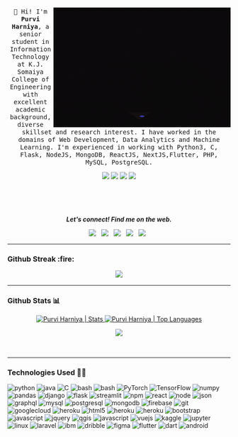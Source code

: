 <p align="center">
  <samp>
    <br>
  <img align="right" alt="GIF" src="https://github.com/Purviharniya/Purviharniya/blob/main/giphy.gif" width="400" height="270" />
    👋 Hi! I'm <strong>Purvi Harniya</strong>, a senior student in Information Technology at K.J. Somaiya College of Engineering with excellent academic background, diverse skillset and research interest. I have worked in the domains of Web Development, Data Analytics and Machine Learning. I'm experienced in working with Python3, C, Flask, NodeJS, MongoDB, ReactJS, NextJS,Flutter, PHP, MySQL, PostgreSQL. 
    
  <p align=center>
    <img src="https://badges.pufler.dev/years/Purviharniya" />
    <img src="https://enjr4ag1p3vqq41.m.pipedream.net" />
    <img src="https://badges.pufler.dev/repos/Purviharniya" />
    <a href="https://github.com/Purviharniya">
    <img src="https://badges.pufler.dev/commits/monthly/Purviharniya?color=blue" />
    </a>

  </p>
  </samp>
</p>
<br><br><br>
<p align="center">
  <b><i>Let's connect! Find me on the web.</i></b>

<p align="center">
<a href="https://www.linkedin.com/in/purvi-harniya/"><img height="30" src="https://img.shields.io/badge/linkedin-blue.svg?&style=for-the-badge&logo=linkedin&logoColor=white"></a>&nbsp;&nbsp;
<a href="mailto:purvi.harniya@gmail.com" target="_blank"><img src="https://img.shields.io/badge/mail-%230077B5.svg?&style=for-the-badge&logo=gmail&logoColor=white" /></a>&nbsp;&nbsp;
<a href="mailto:purvi.h@somaiya.edu" target="_blank"><img src="https://img.shields.io/badge/mail-%230077B5.svg?&style=for-the-badge&logo=gmail&logoColor=white" /></a>&nbsp;&nbsp;
<a href="https://t.me/purvih"><img height="30" src="https://img.shields.io/badge/telegram-blue?&style=for-the-badge&logo=telegram&logoColor=white" /></a>&nbsp;&nbsp;
<a href="https://www.instagram.com/purvi_jh/" target="_blank"><img src="https://img.shields.io/badge/instagram-%23E4405F.svg?&style=for-the-badge&logo=instagram&logoColor=white" /></a>&nbsp;&nbsp;
</p>
</p>

---
<h3>Github Streak :fire:</h3>
<p align="center">
  <a href="https://git.io/streak-stats">
    <img src="https://github-readme-streak-stats.herokuapp.com?user=Purviharniya&theme=nightowl"></img>
  </a>
</p>

---

<h3>Github Stats 📊</h3>

<p align="center">
<a href="https://github.com/Purviharniya">
<img height="150" src="https://github-readme-stats.vercel.app/api?username=Purviharniya&hide_title=false&hide_border=true&show_icons=true&include_all_commits=true&count_private=true&line_height=21&text_color=daf7dc&icon_color=ffffff&bg_color=151515" alt="Purvi Harniya | Stats" />
</a> <a href="https://github.com/Purviharniya">
<img height="150" src="https://github-readme-stats.vercel.app/api/top-langs/?username=Purviharniya&hide=html,css,tsql&hide_title=false&hide_border=true&layout=compact&langs_count=8&exclude_repo=comp426&text_color=daf7dc&icon_color=ffffff&bg_color=151515" alt="Purvi Harniya | Top Languages" />
</a>
<br>


<p align=center>
  <img src="https://github-profile-trophy.vercel.app/?username=Purviharniya&theme=onedark&rank=SECRET,SSS,SS,S,AAA,AA,A,B" />
</p>
</p>
<br>

---

### Technologies Used 👨‍💻

<p align="left">
  <img src="https://www.vectorlogo.zone/logos/python/python-icon.svg" alt="python" width="40" height="40" title="Python3"/>
  <img src="https://www.vectorlogo.zone/logos/java/java-icon.svg" alt="java" width="40" height="40" title="Java"/>
  <img src="https://cdn.iconscout.com/icon/free/png-512/c-programming-569564.png" alt="C" width="40" height="40" title="C"/>
  <img src="https://www.vectorlogo.zone/logos/gnu_bash/gnu_bash-icon.svg" alt="bash" width="40" height="40" title="Bash"/>
  <img src="https://www.vectorlogo.zone/logos/php/php-icon.svg" alt="bash" width="40" height="40" title="Php"/>

  <img src="https://www.vectorlogo.zone/logos/pytorch/pytorch-icon.svg" alt="PyTorch" width="40" height="40" title="PyTorch"/>
  <img src="https://www.vectorlogo.zone/logos/tensorflow/tensorflow-icon.svg" alt="TensorFlow" width="40" height="40" title="TensorFlow"/>  
  <img src="https://www.vectorlogo.zone/logos/numpy/numpy-icon.svg" alt="numpy" width="40" height="40" title="Numpy" />
  <img src="https://www.vectorlogo.zone/logos/usepanda/usepanda-icon.svg" alt="pandas" width="40" height="40" title="Pandas" />
  <img src="https://www.vectorlogo.zone/logos/djangoproject/djangoproject-icon.svg" alt="django" width="40" height="40" title="Django"/>
  <img src="https://www.vectorlogo.zone/logos/pocoo_flask/pocoo_flask-icon.svg" alt="flask" width="40" height="40" title="Flask"/>
  <img src="https://avatars1.githubusercontent.com/u/45109972?s=200&v=4" alt="streamlit" width="40" height="40" title="Streamlit"/>
  <img src="https://www.vectorlogo.zone/logos/npmjs/npmjs-icon.svg" alt="npm" width="40" height="40" title="NPM" /> 
  <img src="https://www.vectorlogo.zone/logos/reactjs/reactjs-icon.svg" alt="react" width="40" height="40" title="ReactJS" />
  <img src="https://www.vectorlogo.zone/logos/nodejs/nodejs-horizontal.svg" alt="node" width="40" height="40" title="NodeJS" />
  <img src="https://www.vectorlogo.zone/logos/json/json-ar21.svg" alt="json" width="40" height="40" title="Json" />
  <img src="https://www.vectorlogo.zone/logos/graphql/graphql-icon.svg" alt="graphql" width="40" height="40" title="GraphQl" />
  <img src="https://www.vectorlogo.zone/logos/mysql/mysql-icon.svg" alt="mysql" width="40" height="40" title="MySQL"/>  
  <img src="https://www.vectorlogo.zone/logos/postgresql/postgresql-icon.svg" alt="postgresql" width="40" height="40" title="PostgreSQL"/>
  <img src="https://www.vectorlogo.zone/logos/mongodb/mongodb-icon.svg" alt="mongodb" width="40" height="40" title="MongoDB"/>
  <img src="https://www.vectorlogo.zone/logos/firebase/firebase-icon.svg" alt="firebase" width="40" height="40" title="Firebase"/>

  <img src="https://www.vectorlogo.zone/logos/git-scm/git-scm-icon.svg" alt="git" width="40" height="40" title="Git"/>

  <img src="https://www.vectorlogo.zone/logos/google_cloud/google_cloud-icon.svg" alt="googlecloud" width="40" height="40" title="GCloud"/>

  <img src="https://www.vectorlogo.zone/logos/heroku/heroku-icon.svg" alt="heroku" width="40" height="40" title="Heroku"/>
 
  <img src="https://www.vectorlogo.zone/logos/w3_html5/w3_html5-icon.svg" alt="html5" width="40" height="40" title="HTML5" />
  <img src="https://www.pngitem.com/pimgs/m/198-1985012_transparent-css3-logo-png-css-logo-transparent-background.png" alt="heroku" width="40" height="40" title="CSS3" />
  <img src="https://www.vectorlogo.zone/logos/sass-lang/sass-lang-icon.svg" alt="heroku" width="40" height="40" title="Sass" />
  <img src="https://www.vectorlogo.zone/logos/getbootstrap/getbootstrap-icon.svg" alt="bootstrap" width="40" height="40" title="Bootstrap"/>
  <img src="https://www.vectorlogo.zone/logos/javascript/javascript-icon.svg" alt="javascript" width="40" height="40" title="Javascript" />
  <img src="https://www.vectorlogo.zone/logos/jquery/jquery-vertical.svg" alt="jquery" width="40" height="40" title="JQuery" />

  <img src="https://www.vectorlogo.zone/logos/qgis/qgis-ar21.svg" alt="qgis" width="40" height="40" title="QGIS" />
  <img src="https://www.vectorlogo.zone/logos/visualstudio_code/visualstudio_code-ar21.svg" alt="javascript" width="40" height="40" title="VSCode " />
  <img src="https://www.vectorlogo.zone/logos/vuejs/vuejs-icon.svg" alt="vuejs" width="40" height="40" title="VueJS" />
  
  <img src="https://www.vectorlogo.zone/logos/kaggle/kaggle-ar21.svg" alt="kaggle" width="40" height="40" title="Kaggle" />
  <img src="https://www.vectorlogo.zone/logos/jupyter/jupyter-ar21.svg" alt="jupyter" width="40" height="40" title="Jupyter" />
  
  <img src="https://www.vectorlogo.zone/logos/linux/linux-icon.svg" alt="linux" width="40" height="40" title="Linux" />
  <img src="https://www.vectorlogo.zone/logos/laravel/laravel-icon.svg" alt="laravel" width="40" height="40" title="Laravel" />
  
  <img src="https://www.vectorlogo.zone/logos/ibm/ibm-icon.svg" alt="ibm" width="40" height="40" title="IBM" />
  <img src="https://www.vectorlogo.zone/logos/dribbble/dribbble-icon.svg" alt="dribble" width="40" height="40" title="Dribble" />
  <img src="https://www.vectorlogo.zone/logos/figma/figma-icon.svg" alt="figma" width="40" height="40" title="Figma" />
 
  
 <img src="https://www.vectorlogo.zone/logos/flutterio/flutterio-icon.svg" alt="flutter" width="40" height="40" title="Flutter"/>
 <img src="https://www.vectorlogo.zone/logos/dartlang/dartlang-icon.svg" alt="dart" width="40" height="40"title="Dart"/>
 <img src="https://www.vectorlogo.zone/logos/android/android-official.svg" alt="android" width="40" height="40" title="Android"/>
</p>
